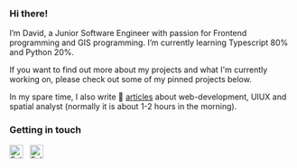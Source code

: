 ### Hi there!

I’m David, a Junior Software Engineer with passion for Frontend programming and GIS programming. I’m currently learning Typescript 80% and Python 20%.

If you want to find out more about my projects and what I'm currently working on, please check out some of my pinned projects below.

In my spare time, I also write 📝 [articles](https://gerardusdavid.medium.com/) about web-development, UIUX and spatial analyst (normally it is about 1-2 hours in the morning).

### Getting in touch
<a href="https://www.linkedin.com/in/gerardusdavidbayuaji/" title="Follow me on LinkedIn">
  <img
    width="24"
    alt="Follow me on LinkedIn"
    src="https://raw.githubusercontent.com/trekhleb/trekhleb/master/assets/icons/linkedin.svg"
  /></a>
&nbsp;
<a href="https://gerardusdavid.medium.com/" title="Follow me on Medium">
  <img
    width="24"
    alt="Follow me on Medium"
    src="https://raw.githubusercontent.com/trekhleb/trekhleb/master/assets/icons/medium.svg"
  /></a>
